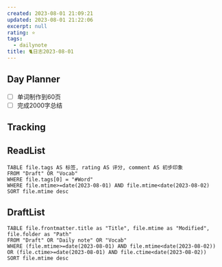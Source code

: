 ```yaml
---
created: 2023-08-01 21:09:21
updated: 2023-08-01 21:22:06
excerpt: null
rating: ⭐️
tags:
  - dailynote
title: 🐈日志2023-08-01
---
```


## Day Planner
- [ ] 单词制作到60页
- [ ] 完成2000字总结
## Tracking

## ReadList 
<!--此处显示今日已复习单词-->
```dataview
TABLE file.tags AS 标签, rating AS 评分, comment AS 初步印象
FROM "Draft" OR "Vocab"
WHERE file.tags[0] = "#Word"
WHERE file.mtime>=date(2023-08-01) AND file.mtime<date(2023-08-02)
SORT file.mtime desc
```

## DraftList
<!--此处显示今日新增或修改的草稿或其它非文献笔记文件-->

```dataview
TABLE file.frontmatter.title as "Title", file.mtime as "Modified", file.folder as "Path"
FROM "Draft" OR "Daily note" OR "Vocab"
WHERE (file.mtime>=date(2023-08-01) AND file.mtime<date(2023-08-02)) OR (file.ctime>=date(2023-08-01) AND file.ctime<date(2023-08-02))
SORT file.mtime desc
```
